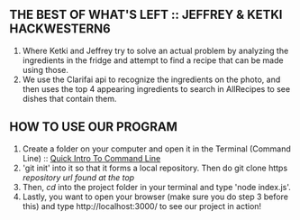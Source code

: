 ## THE BEST OF WHAT'S LEFT :: JEFFREY & KETKI HACKWESTERN6

1. Where Ketki and Jeffrey try to solve an actual problem by analyzing the ingredients in the fridge and attempt to find a recipe that can be made using those.
2. We use the Clarifai api to recognize the ingredients on the photo, and then uses the top 4 appearing ingredients to search in AllRecipes to see dishes that contain them.

## HOW TO USE OUR PROGRAM
1. Create a folder on your computer and open it in the Terminal (Command Line) :: [Quick Intro To Command Line](https://launchschool.com/books/command_line/read/files_directories_executables#clicore)
2. 'git init' into it so that it forms a local repository. Then do git clone https _repository url found at the top_
3. Then, _cd_ into the project folder in your terminal and type 'node index.js'.
4. Lastly, you want to open your browser (make sure you do step 3 before this) and type http://localhost:3000/ to see our project in action!
